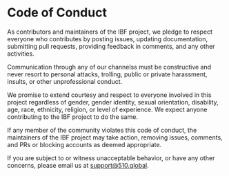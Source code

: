 # Code of Conduct

As contributors and maintainers of the IBF project, we pledge to respect everyone who contributes by posting issues, updating documentation, submitting pull requests, providing feedback in comments, and any other activities.

Communication through any of our channelss must be constructive and never resort to personal attacks, trolling, public or private harassment, insults, or other unprofessional conduct.

We promise to extend courtesy and respect to everyone involved in this project regardless of gender, gender identity, sexual orientation, disability, age, race, ethnicity, religion, or level of experience. We expect anyone contributing to the IBF project to do the same.

If any member of the community violates this code of conduct, the maintainers of the IBF project may take action, removing issues, comments, and PRs or blocking accounts as deemed appropriate.

If you are subject to or witness unacceptable behavior, or have any other concerns, please email us at [support@510.global](mailto:support@510.global).
